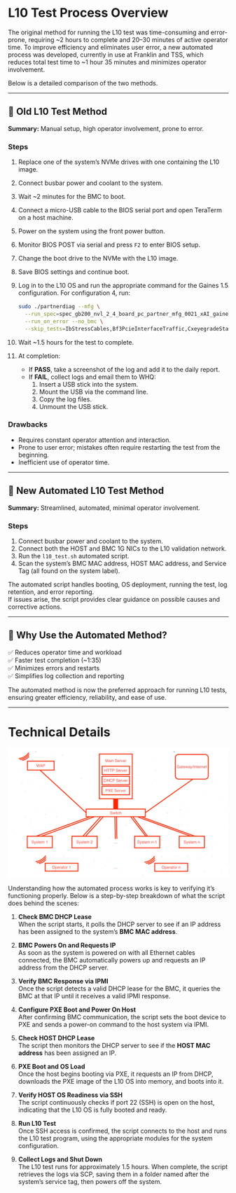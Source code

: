 # L10 Test Process Overview

The original method for running the L10 test was time-consuming and error-prone, requiring ~2 hours to complete and 20–30 minutes of active operator time. To improve efficiency and eliminates user error, a new automated process was developed, currently in use at Franklin and TSS, which reduces total test time to ~1 hour 35 minutes and minimizes operator involvement.

Below is a detailed comparison of the two methods.

---

## 🔷 Old L10 Test Method

**Summary:** Manual setup, high operator involvement, prone to error.

### Steps
1. Replace one of the system’s NVMe drives with one containing the L10 image.
2. Connect busbar power and coolant to the system.
3. Wait ~2 minutes for the BMC to boot.
4. Connect a micro-USB cable to the BIOS serial port and open TeraTerm on a host machine.
5. Power on the system using the front power button.
6. Monitor BIOS POST via serial and press `F2` to enter BIOS setup.
7. Change the boot drive to the NVMe with the L10 image.
8. Save BIOS settings and continue boot.
9. Log in to the L10 OS and run the appropriate command for the Gaines 1.5 configuration. For configuration 4, run:

    ```bash
    sudo ./partnerdiag --mfg \
      --run_spec=spec_gb200_nvl_2_4_board_pc_partner_mfg_0021_xAI_gaines1_5_config4.json \
      --run_on_error --no_bmc \
      --skip_tests=IbStressCables,Bf3PcieInterfaceTraffic,CxeyegradeStart,IbStressBf3PhyLoopback,IbStressBf3Loopout,IbStressCx7PhyLoopback,IbStressLoopout400G_8X,IbStressLoopout400G_4X,CxeyegradeStop,WisSsdPcieProperties_E1S
    ```

10. Wait ~1.5 hours for the test to complete.
11. At completion:
    - If **PASS**, take a screenshot of the log and add it to the daily report.
    - If **FAIL**, collect logs and email them to WHQ:
        1. Insert a USB stick into the system.
        2. Mount the USB via the command line.
        3. Copy the log files.
        4. Unmount the USB stick.

### Drawbacks
- Requires constant operator attention and interaction.
- Prone to user error; mistakes often require restarting the test from the beginning.
- Inefficient use of operator time.

---

## 🔷 New Automated L10 Test Method

**Summary:** Streamlined, automated, minimal operator involvement.

### Steps
1. Connect busbar power and coolant to the system.
2. Connect both the HOST and BMC 1G NICs to the L10 validation network.
3. Run the `l10_test.sh` automated script.
4. Scan the system’s BMC MAC address, HOST MAC address, and Service Tag (all found on the system label).

The automated script handles booting, OS deployment, running the test, log retention, and error reporting.  
If issues arise, the script provides clear guidance on possible causes and corrective actions.

---

## 🔷 Why Use the Automated Method?

✅ Reduces operator time and workload  
✅ Faster test completion (~1:35)  
✅ Minimizes errors and restarts  
✅ Simplifies log collection and reporting  

The automated method is now the preferred approach for running L10 tests, ensuring greater efficiency, reliability, and ease of use.

---

# Technical Details

![Automated L10 Test Process Diagram](https://github.com/giovannirleon/wistronlabs/blob/main/system_diagram.jpg)

Understanding how the automated process works is key to verifying it’s functioning properly. Below is a step-by-step breakdown of what the script does behind the scenes:

1. **Check BMC DHCP Lease**  
   When the script starts, it polls the DHCP server to see if an IP address has been assigned to the system’s **BMC MAC address**.

2. **BMC Powers On and Requests IP**  
   As soon as the system is powered on with all Ethernet cables connected, the BMC automatically powers up and requests an IP address from the DHCP server.

3. **Verify BMC Response via IPMI**  
   Once the script detects a valid DHCP lease for the BMC, it queries the BMC at that IP until it receives a valid IPMI response.

4. **Configure PXE Boot and Power On Host**  
   After confirming BMC communication, the script sets the boot device to PXE and sends a power-on command to the host system via IPMI.

5. **Check HOST DHCP Lease**  
   The script then monitors the DHCP server to see if the **HOST MAC address** has been assigned an IP.

6. **PXE Boot and OS Load**  
   Once the host begins booting via PXE, it requests an IP from DHCP, downloads the PXE image of the L10 OS into memory, and boots into it.

7. **Verify HOST OS Readiness via SSH**  
   The script continuously checks if port 22 (SSH) is open on the host, indicating that the L10 OS is fully booted and ready.

8. **Run L10 Test**  
   Once SSH access is confirmed, the script connects to the host and runs the L10 test program, using the appropriate modules for the system configuration.

9. **Collect Logs and Shut Down**  
   The L10 test runs for approximately 1.5 hours. When complete, the script retrieves the logs via SCP, saving them in a folder named after the system’s service tag, then powers off the system.

